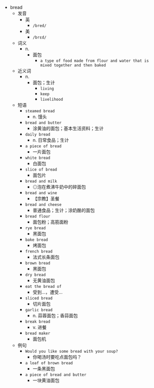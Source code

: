 - bread
  - 发音
    - 英
      - `/bred/`
    - 美
      - `/brɛd/`
  - 词义
    - n.
      - 面包
        - `a type of food made from flour and water that is mixed together and then baked`
  - 近义词
    - n.
      - 面包；生计
        - `living`
        - `keep`
        - `livelihood`
  - 短语
    - `steamed bread`
      - n. 馒头 
    - `bread and butter`
      - 涂黄油的面包；基本生活资料；生计 
    - `daily bread`
      - n. 日常食品；生计 
    - `a piece of bread`
      - 一片面包 
    - `white bread`
      - 白面包 
    - `slice of bread`
      - 面包片 
    - `bread and milk`
      - ◎泡在煮沸牛奶中的碎面包 
    - `bread and wine`
      - 【宗教】圣餐 
    - `bread and cheese`
      - 普通食品；生计；涂奶酪的面包 
    - `bread flour`
      - 面包粉；高筋面粉 
    - `rye bread`
      - 黑面包 
    - `bake bread`
      - 烤面包 
    - `french bread`
      - 法式长条面包 
    - `brown bread`
      - 黑面包 
    - `dry bread`
      - 无黄油面包 
    - `eat the bread of`
      - 受到…，遭受… 
    - `sliced bread`
      - 切片面包 
    - `garlic bread`
      - n. 蒜蓉面包；香蒜面包 
    - `break bread`
      - v. 进餐 
    - `bread maker`
      - 面包机 
  - 例句
    - `Would you like some bread with your soup?`
      - 你喝汤时要吃点面包吗？
    - `a loaf of brown bread`
      - 一条黑面包
    - `a piece of bread and butter`
      - 一块黄油面包

